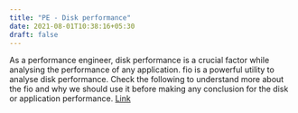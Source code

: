 ```yaml
---
title: "PE - Disk performance"
date: 2021-08-01T10:38:16+05:30
draft: false
---
```



As a performance engineer, disk performance is a crucial factor while analysing the performance of any application. 
fio is a powerful utility to analyse disk performance. Check the following to understand more about the fio and why we should use it before making any conclusion for the disk or application performance. [Link](https://five-frame-da2.notion.site/PE-Disk-performance-122397e9c2f4407db9729ebc127af0fe)


